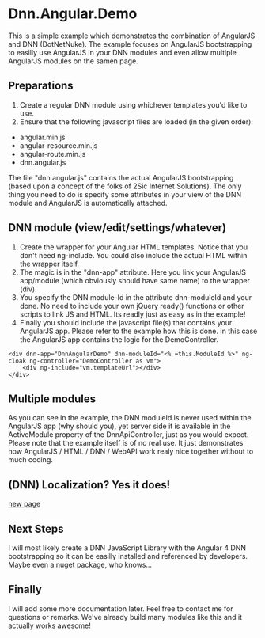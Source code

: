 # Dnn.Angular.Demo
This is a simple example which demonstrates the combination of AngularJS and DNN (DotNetNuke).
The example focuses on AngularJS bootstrapping to easilly use AngularJS in your DNN modules and even allow multiple AngularJS modules on the samen page.

## Preparations
1. Create a regular DNN module using whichever templates you'd like to use.
1. Ensure that the following javascript files are loaded (in the given order):
* angular.min.js
* angular-resource.min.js
* angular-route.min.js
* dnn.angular.js

The file "dnn.angular.js" contains the actual AngularJS bootstrapping (based upon a concept of the folks of 2Sic Internet Solutions). The only thing you need to do is specify some attributes in your view of the DNN module and AngularJS is automatically attached.

## DNN module (view/edit/settings/whatever)
1. Create the wrapper for your Angular HTML templates. Notice that you don't need ng-include. You could also include the actual HTML within the wrapper itself.
1. The magic is in the "dnn-app" attribute. Here you link your AngularJS app/module (which obviously should have same name) to the wrapper (div).
1. You specify the DNN module-Id in the attribute dnn-moduleId and your done. No need to include your own jQuery ready() functions or other scripts to link JS and HTML. Its readly just as easy as in the example!
1. Finally you should include the javascript file(s) that contains your AngularJS app. Please refer to the example how this is done. In this case the AngularJS app contains the logic for the DemoController.

```'html
<div dnn-app="DnnAngularDemo" dnn-moduleId="<% =this.ModuleId %>" ng-cloak ng-controller="DemoController as vm">
    <div ng-include="vm.templateUrl"></div>
</div>
```

## Multiple modules
As you can see in the example, the DNN moduleId is never used within the AngularJS app (why should you), yet server side it is available in the ActiveModule property of the DnnApiController, just as you would expect.
Please note that the example itself is of no real use. It just demonstrates how AngularJS / HTML / DNN / WebAPI work realy nice together without to much coding.

## (DNN) Localization? Yes it does!
[new page](./Localization.md)

## Next Steps
I will most likely create a DNN JavaScript Library with the Angular 4 DNN bootstrapping so it can be easilly installed and referenced by developers. Maybe even a nuget package, who knows...

## Finally
I will add some more documentation later. Feel free to contact me for questions or remarks. We've already build many modules like this and it actually works awesome!

